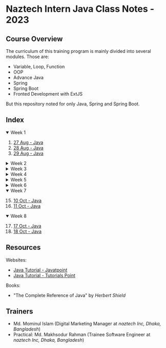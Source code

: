 # Naztech Intern Java Class Notes - 2023

## Course Overview

The curriculum of this training program is mainly divided into several modules. Those are:

- Variable, Loop, Function
- OOP
- Advance Java
- Spring
- Spring Boot
- Fronted Development with ExtJS

But this repository noted for only Java, Spring and Spring Boot.

## Index

<details open>
  <summary>Week 1</summary>

1. [27 Aug - Java](./Day%2001%20-%2027%20Aug%20-%20Java.md)
2. [28 Aug - Java](./Day%2002%20-%2028%20Aug%20-%20Java.md)
3. [29 Aug - Java](./Day%2003%20-%2029%20Aug%20-%20Java.md)
</details>

<details>
  <summary>Week 2</summary>

4. [03 Sep - Java](./Day%2004%20-%2003%20Sep%20-%20Java.md)
5. [04 Sep - Java](./Day%2005%20-%2004%20Sep%20-%20Java.md)
6. [05 Sep - Java](./Day%2006%20-%2005%20Sep%20-%20Java.md)

</details>

<details>
  <summary>Week 3</summary>

7. [12 Sep - Java](./Day%2007%20-%2012%20Sep%20-%20Java.md)
8. [13 Sep - Java](./Day%2008%20-%2013%20Sep%20-%20Java.md)
</details>

<details>
  <summary>Week 4</summary>

9. [19 Sep - Java](./Day%2009%20-%2019%20Sep%20-%20Java.md)
10. [20 Sep - Java](./Day%2010%20-%2020%20Sep%20-%20Java.md)

</details>

<details>
  <summary>Week 5</summary>

11. [26 Sep - Java](./Day%2011%20-%2026%20Sep%20-%20Java.md)
12. [27 Sep - Java](./Day%2012%20-%2027%20Sep%20-%20Java.md)

</details>

<details>
  <summary>Week 6</summary>

13. [03 Oct - Java](./Day%2013%20-%2003%20Oct%20-%20Java.md)
14. [04 Oct - Java](./Day%2014%20-%2004%20Oct%20-%20Java.md)

</details>

<details open>
  <summary>Week 7</summary>

15. [10 Oct - Java](./Day%2015%20-%2010%20Oct%20-%20Java.md)
16. [11 Oct - Java](./Day%2016%20-%2011%20Oct%20-%20Java.md)

</details>

<details open>
  <summary>Week 8</summary>

17. [17 Oct - Java](./Day%2017%20-%2017%20Oct%20-%20Java.md)
18. [18 Oct - Java](./Day%2018%20-%2018%20Oct%20-%20Java.md)

</details>

## Resources

Websites:

- [Java Tutorial - Javatpoint](https://www.javatpoint.com/java-tutorial)
- [Java Tutorial - Tutorials Point](https://www.tutorialspoint.com/java/index.htm)

Books:

- "The Complete Reference of Java" by _Herbert Shield_

## Trainers

- Md. Mominul Islam (Digital Marketing Manager at _naztech Inc, Dhaka, Bangladesh_)
- Practical: Md. Makhsodur Rahman (Trainee Software Engineer at _naztech Inc, Dhaka, Bangladesh_)
